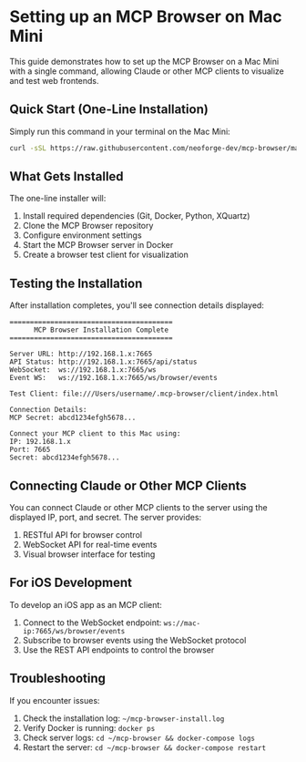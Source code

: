 # Setting up an MCP Browser on Mac Mini

This guide demonstrates how to set up the MCP Browser on a Mac Mini with a single command, allowing Claude or other MCP clients to visualize and test web frontends.

## Quick Start (One-Line Installation)

Simply run this command in your terminal on the Mac Mini:

```bash
curl -sSL https://raw.githubusercontent.com/neoforge-dev/mcp-browser/main/install_one_line.sh | bash
```

## What Gets Installed

The one-line installer will:

1. Install required dependencies (Git, Docker, Python, XQuartz)
2. Clone the MCP Browser repository
3. Configure environment settings
4. Start the MCP Browser server in Docker
5. Create a browser test client for visualization

## Testing the Installation

After installation completes, you'll see connection details displayed:

```
========================================
      MCP Browser Installation Complete
========================================

Server URL: http://192.168.1.x:7665
API Status: http://192.168.1.x:7665/api/status
WebSocket:  ws://192.168.1.x:7665/ws
Event WS:   ws://192.168.1.x:7665/ws/browser/events

Test Client: file:///Users/username/.mcp-browser/client/index.html

Connection Details:
MCP Secret: abcd1234efgh5678...

Connect your MCP client to this Mac using:
IP: 192.168.1.x
Port: 7665
Secret: abcd1234efgh5678...
```

## Connecting Claude or Other MCP Clients

You can connect Claude or other MCP clients to the server using the displayed IP, port, and secret. The server provides:

1. RESTful API for browser control
2. WebSocket API for real-time events
3. Visual browser interface for testing

## For iOS Development

To develop an iOS app as an MCP client:

1. Connect to the WebSocket endpoint: `ws://mac-ip:7665/ws/browser/events`
2. Subscribe to browser events using the WebSocket protocol
3. Use the REST API endpoints to control the browser

## Troubleshooting

If you encounter issues:

1. Check the installation log: `~/mcp-browser-install.log`
2. Verify Docker is running: `docker ps`
3. Check server logs: `cd ~/mcp-browser && docker-compose logs`
4. Restart the server: `cd ~/mcp-browser && docker-compose restart` 